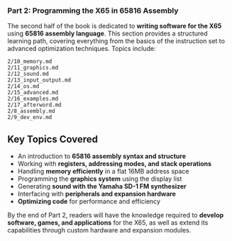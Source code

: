 ### Part 2: Programming the X65 in 65816 Assembly

The second half of the book is dedicated to **writing software for the X65** using **65816 assembly language**. This section provides a structured learning path, covering everything from the basics of the instruction set to advanced optimization techniques. Topics include:

```{toctree}
2/10_memory.md
2/11_graphics.md
2/12_sound.md
2/13_input_output.md
2/14_os.md
2/15_advanced.md
2/16_examples.md
2/17_afterword.md
2/8_assembly.md
2/9_dev_env.md
```

## Key Topics Covered

- An introduction to **65816 assembly syntax and structure**
- Working with **registers, addressing modes, and stack operations**
- Handling **memory efficiently** in a flat 16MB address space
- Programming the **graphics system** using the display list
- Generating **sound with the Yamaha SD-1 FM synthesizer**
- Interfacing with **peripherals and expansion hardware**
- **Optimizing code** for performance and efficiency

By the end of Part 2, readers will have the knowledge required to **develop software, games, and applications** for the X65, as well as extend its capabilities through custom hardware and expansion modules.
